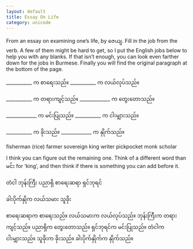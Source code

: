 ```yaml
---
layout: default
title: Essay On Life
category: unicode
---
```


<p>From an essay on examining one’s life, by <span class='mm3'>ဇေယျ</span>. Fill in the job from the verb. A few of them might be hard to get, so I put the English jobs below to help you with any blanks. If that isn’t enough, you can look even farther down for the jobs in Burmese. Finally you will find the original paragraph at the bottom of the page.</p>

<p>___________ <span class='mm3'>က စာရေးသည်။ </span> ___________ <span class='mm3'>က လယ်လုပ်သည်။</span></p>
<p>___________ <span class='mm3'>က တရားကျင့်သည်။ </span>_____________ <span class='mm3'>က တွေးတောသည်။</span></p>
<p>_____________ <span class='mm3'>က မင်းပြုသည်။ </span> ___________ <span class='mm3'>က ငါးမျှားသည်။</span></p>
<p>___________ <span class='mm3'>က ခိုးသည်။ </span> _____________ <span class='mm3'>က နှိုက်သည်။</span></p>

<p>fisherman (rice) farmer sovereign king writer pickpocket monk scholar</p>

<p>I think you can figure out the remaining one. Think of a different word than <span class='mm3'>မင်း</span> for ‘king’, and then think if there is something you can add before it.</p>
<p class='my'><span class='mm3'>တံငါ ဘုန်းကြီး ပညာရှိ စာရေးဆရာ ရှင်ဘုရင်</span></p>
<p class='my'><span class='mm3'>ခါးပိုက်နှိုက လယ်သမား သူခိုး</span></p>
<p class='my'><span class='mm3'>စာရေးဆရာက စာရေးသည်။ လယ်သမားက လယ်လုပ်သည်။ ဘုန်းကြီးက တရားကျင့်သည်။ ပညာရှိက တွေးတောသည်။ ရှင်ဘုရင်က မင်းပြုသည်။ တံငါက ငါးမျှားသည်။ သူခိုးက ခိုးသည်။ ခါးပိုက်နှိုက်က နှိုက်သည်။</span></p>
